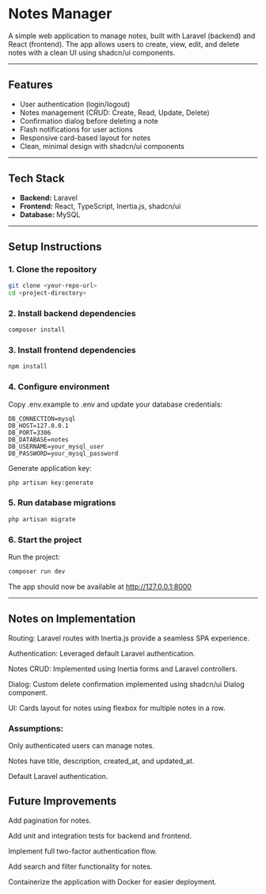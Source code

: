 # Notes Manager

A simple web application to manage notes, built with Laravel (backend) and React (frontend). The app allows users to create, view, edit, and delete notes with a clean UI using shadcn/ui components.

---

## Features

- User authentication (login/logout)
- Notes management (CRUD: Create, Read, Update, Delete)
- Confirmation dialog before deleting a note
- Flash notifications for user actions
- Responsive card-based layout for notes
- Clean, minimal design with shadcn/ui components

---

## Tech Stack

- **Backend:** Laravel
- **Frontend:** React, TypeScript, Inertia.js, shadcn/ui
- **Database:** MySQL

---

## Setup Instructions

### 1. Clone the repository

```bash
git clone <your-repo-url>
cd <project-directory>
```

### 2. Install backend dependencies

```bash
composer install
```

### 3. Install frontend dependencies

```bash
npm install
```

### 4. Configure environment

Copy .env.example to .env and update your database credentials:

```env
DB_CONNECTION=mysql
DB_HOST=127.0.0.1
DB_PORT=3306
DB_DATABASE=notes
DB_USERNAME=your_mysql_user
DB_PASSWORD=your_mysql_password
```

Generate application key:

```bash
php artisan key:generate
```

### 5. Run database migrations

```bash
php artisan migrate
```

### 6. Start the project

Run the project:

```bash
composer run dev
```

The app should now be available at http://127.0.0.1:8000

---

## Notes on Implementation

Routing: Laravel routes with Inertia.js provide a seamless SPA experience.

Authentication: Leveraged default Laravel authentication.

Notes CRUD: Implemented using Inertia forms and Laravel controllers.

Dialog: Custom delete confirmation implemented using shadcn/ui Dialog component.

UI: Cards layout for notes using flexbox for multiple notes in a row.

### Assumptions:

Only authenticated users can manage notes.

Notes have title, description, created_at, and updated_at.

Default Laravel authentication.

## Future Improvements

Add pagination for notes.

Add unit and integration tests for backend and frontend.

Implement full two-factor authentication flow.

Add search and filter functionality for notes.

Containerize the application with Docker for easier deployment.